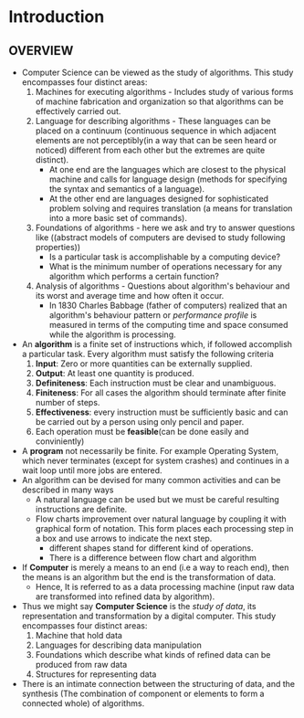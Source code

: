 # Introduction
## OVERVIEW
* Computer Science can be viewed as the study of algorithms. This study encompasses four distinct areas:
    1. Machines for executing algorithms - Includes study of various forms of machine fabrication and organization so that algorithms can be effectively carried out.
    2. Language for describing algorithms - These languages can be placed on a continuum (continuous sequence in which adjacent elements are not perceptibly(in a way that can be seen heard or noticed) different from each other but the extremes are quite distinct).
        * At one end are the languages which are closest to the physical machine and calls for language design (methods for specifying the syntax and semantics of a language).
        * At the other end are languages designed for sophisticated problem solving and requires translation (a means for translation into a more basic set of commands).
    3. Foundations of algorithms - here we ask and try to answer questions like ((abstract models of computers are devised to study following properties))
        * Is a particular task is accomplishable by a computing device?
        * What is the minimum number of operations necessary for any algorithm which performs a certain function?
    4. Analysis of algorithms - Questions about algorithm's behaviour and its worst and average time and how often it occur.
        * In 1830 Charles Babbage (father of computers) realized that an algorithm's behaviour pattern or *performance profile* is measured in terms of the computing time and space consumed while the algorithm is processing.
* An **algorithm** is a finite set of instructions which, if followed accomplish a particular task. Every algorithm must satisfy the following criteria
    1. **Input**: Zero or more quantities can be externally supplied.
    2. **Output**: At least one quantity is produced.
    3. **Definiteness**: Each instruction must be clear and unambiguous.
    4. **Finiteness**: For all cases the algorithm should terminate after finite number of steps.
    5. **Effectiveness**: every instruction must be sufficiently basic and can be carried out by a person using only pencil and paper.
    6. Each operation must be **feasible**(can be done easily and conviniently)
* A **program** not necessarily be finite. For example Operating System, which never terminates (except for system crashes) and continues in a wait loop until more jobs are entered.
* An algorithm can be devised for many common activities and can be described in many ways
    * A natural language can be used but we must be careful resulting instructions are definite.
    * Flow charts improvement over natural language by coupling it with graphical form of notation. This form places each processing step in a box and use arrows to indicate the next step.
        * different shapes stand for different kind of operations.
        * There is a difference between flow chart and algorithm
* If **Computer** is merely a means to an end (i.e a way to reach end), then the means is an algorithm but the end is the transformation of data.
    * Hence, It is referred to as a data processing machine (input raw data are transformed into refined data by algorithm).
* Thus we might say **Computer Science** is the *study of data*, its representation and transformation by a digital computer. This study encompasses four distinct areas:
    1. Machine that hold data
    2. Languages for describing data manipulation
    3. Foundations which describe what kinds of refined data can be produced from raw data
    4. Structures for representing data
* There is an intimate connection between the structuring of data, and the synthesis (The combination of component or elements to form a connected whole) of algorithms.
 

